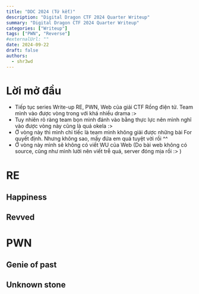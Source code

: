 ```yaml
---
title: "DDC 2024 (Tứ kết)"
description: "Digital Dragon CTF 2024 Quarter Writeup"
summary: "Digital Dragon CTF 2024 Quarter Writeup"
categories: ["Writeup"]
tags: ["PWN", "Reverse"]
#externalUrl: ""
date: 2024-09-22
draft: false
authors:
  - shr3wd
---
```


# Lời mở đầu

- Tiếp tục series Write-up RE, PWN, Web của giải CTF Rồng điện tử. Team mình vào được vòng trong với khá nhiều drama :>
- Tuy nhiên rõ ràng team bọn mình đánh vào bằng thực lực nên mình nghĩ vào được vòng này cũng là quá okela :>
- Ở vòng này thì mình chỉ tiếc là team mình không giải được những bài For quyết định. Nhưng không sao, mấy đứa em quá tuyệt vời rồi ^^
- Ở vòng này mình sẽ không có viết WU của Web (Do bài web không có source, cũng như mình lười nên viết trễ quá, server đóng mịa rồi :> )

# RE

## Happiness



## Revved

# PWN

## Genie of past

## Unknown stone
